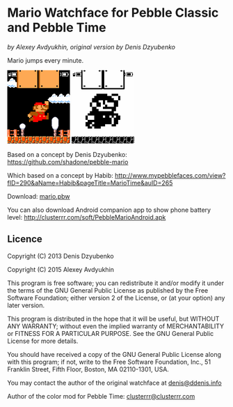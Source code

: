 # Mario Watchface for Pebble Classic and Pebble Time
_by Alexey Avdyukhin, original version by Denis Dzyubenko_

Mario jumps every minute.

[![Preview](mario_color.gif)](mario_color.gif) [![Preview](mario_bw.gif)](mario_bw.gif)

Based on a concept by Denis Dzyubenko: https://github.com/shadone/pebble-mario

Which based on a concept by Habib: http://www.mypebblefaces.com/view?fID=290&aName=Habib&pageTitle=MarioTime&auID=265

Download: [mario.pbw](mario.pbw?raw=true)

You can also download Android companion app to show phone battery level:
http://clusterrr.com/soft/PebbleMarioAndroid.apk

## Licence

Copyright (C) 2013 Denis Dzyubenko

Copyright (C) 2015 Alexey Avdyukhin

This program is free software; you can redistribute it and/or
modify it under the terms of the GNU General Public License
as published by the Free Software Foundation; either version 2
of the License, or (at your option) any later version.

This program is distributed in the hope that it will be useful,
but WITHOUT ANY WARRANTY; without even the implied warranty of
MERCHANTABILITY or FITNESS FOR A PARTICULAR PURPOSE.  See the
GNU General Public License for more details.

You should have received a copy of the GNU General Public License
along with this program; if not, write to the Free Software
Foundation, Inc., 51 Franklin Street, Fifth Floor, Boston, MA  02110-1301, USA.

You may contact the author of the original watchface at denis@ddenis.info

Author of the color mod for Pebble Time: clusterrr@clusterrr.com
